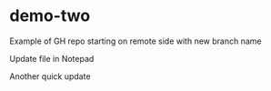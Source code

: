 # demo-two
Example of GH repo starting on remote side with new branch name

Update file in Notepad

Another quick update 